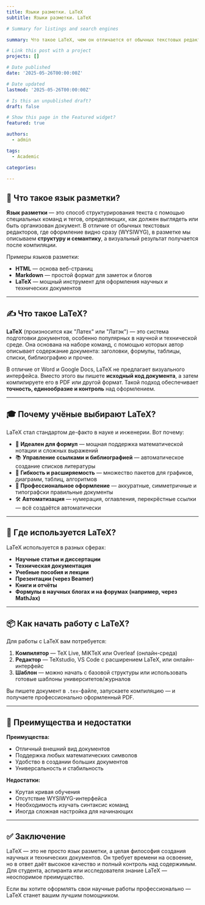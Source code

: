 ```yaml
---
title: Языки разметки. LaTeX
subtitle: Языки разметки. LaTeX

# Summary for listings and search engines

summary: Что такое LaTeX, чем он отличается от обычных текстовых редакторов и зачем он нужен научным авторам

# Link this post with a project
projects: []

# Date published
date: '2025-05-26T00:00:00Z'

# Date updated
lastmod: '2025-05-26T00:00:00Z'

# Is this an unpublished draft?
draft: false

# Show this page in the Featured widget?
featured: true

authors:
  - admin

tags:
  - Academic

categories:
  
---
```


## 🧾 Что такое язык разметки?

**Язык разметки** — это способ структурирования текста с помощью специальных команд и тегов, определяющих, как должен выглядеть или быть организован документ. В отличие от обычных текстовых редакторов, где оформление видно сразу (WYSIWYG), в разметке мы описываем **структуру и семантику**, а визуальный результат получается после компиляции.

Примеры языков разметки:

- **HTML** — основа веб-страниц
- **Markdown** — простой формат для заметок и блогов
- **LaTeX** — мощный инструмент для оформления научных и технических документов

---

## ✍️ Что такое LaTeX?

**LaTeX** (произносится как "Латех" или "Латэк") — это система подготовки документов, особенно популярных в научной и технической среде. Она основана на наборе команд, с помощью которых автор описывает содержание документа: заголовки, формулы, таблицы, списки, библиографию и прочее.

В отличие от Word и Google Docs, LaTeX не предлагает визуального интерфейса. Вместо этого вы пишете **исходный код документа**, а затем компилируете его в PDF или другой формат. Такой подход обеспечивает **точность, единообразие и контроль** над оформлением.

---

## 🎓 Почему учёные выбирают LaTeX?

LaTeX стал стандартом де-факто в науке и инженерии. Вот почему:

- 🧮 **Идеален для формул** — мощная поддержка математической нотации и сложных выражений
- 📚 **Управление ссылками и библиографией** — автоматическое создание списков литературы
- 🧩 **Гибкость и расширяемость** — множество пакетов для графиков, диаграмм, таблиц, алгоритмов
- 🎯 **Профессиональное оформление** — аккуратные, симметричные и типографски правильные документы
- 🛠 **Автоматизация** — нумерация, оглавления, перекрёстные ссылки — всё создаётся автоматически

---

## 🧠 Где используется LaTeX?

LaTeX используется в разных сферах:

- **Научные статьи и диссертации**
- **Техническая документация**
- **Учебные пособия и лекции**
- **Презентации (через Beamer)**
- **Книги и отчёты**
- **Формулы в научных блогах и на форумах (например, через MathJax)**

---

## 📦 Как начать работу с LaTeX?

Для работы с LaTeX вам потребуется:

1. **Компилятор** — TeX Live, MiKTeX или Overleaf (онлайн-среда)
2. **Редактор** — TeXstudio, VS Code с расширением LaTeX, или онлайн-интерфейс
3. **Шаблон** — можно начать с базовой структуры или использовать готовые шаблоны университетов/журналов

Вы пишете документ в `.tex`-файле, запускаете компиляцию — и получаете профессионально оформленный PDF.

---

## 🔄 Преимущества и недостатки

**Преимущества:**

- Отличный внешний вид документов
- Поддержка любых математических символов
- Удобство в создании больших документов
- Универсальность и стабильность

**Недостатки:**

- Крутая кривая обучения
- Отсутствие WYSIWYG-интерфейса
- Необходимость изучать синтаксис команд
- Иногда сложная настройка для начинающих

---

## ✅ Заключение

LaTeX — это не просто язык разметки, а целая философия создания научных и технических документов. Он требует времени на освоение, но в ответ даёт высокое качество и полный контроль над содержимым. Для студента, аспиранта или исследователя знание LaTeX — неоспоримое преимущество.

Если вы хотите оформлять свои научные работы профессионально — LaTeX станет вашим лучшим помощником.

